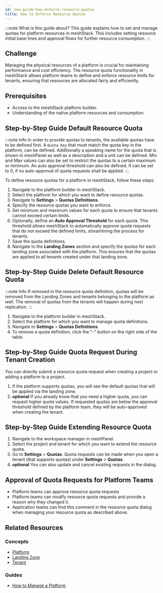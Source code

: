 ```yaml
---
id: new-guide-how-enforce-resource-quotas
title: How to Enforce Resource Quotas
---
```


:::note What is this guide about?
This guide explains how to set and manage quotas for platform resources in meshStack. This includes setting resource initial base lines and approval flows for further resource consumption.
:::

## Challenge

Managing the physical resources of a platform is crucial for maintaining performance and cost efficiency. The resource quota functionality in meshStack allows platform teams to define and enforce resource limits for tenants, ensuring that resources are allocated fairly and efficiently.

## Prerequisites

- Access to the meshStack platform builder.
- Understanding of the native platform resources and consumption.

## Step-by-Step Guide Default Resource Quota

:::note Info
In order to provide quotas to tenants, the available quotas have to be defined first. A `Quota Key` that must match the quota key in the platform, can be defined. Additionally a speaking name for the quota that is shown in meshPanel as well as a description and a unit can be defined. Min and Max values can also be set to restrict the quotas to a certain maximum or minimum. An auto approval threshold can also be defined. It can be set to 0, if no auto-approval of quota requests shall be applied.
:::

To define resource quotas for a platform in meshStack, follow these steps:

1. Navigate to the platform builder in meshStack.
2. Select the platform for which you want to define resource quotas.
3. Navigate to **Settings** > **Quotas Definitions**.
4. Specify the resource quotas you want to enforce.
5. Set minimum and maximum values for each quota to ensure that tenants cannot exceed certain limits.
6. Optionally, define an **Auto Approval Threshold** for each quota. This threshold allows meshStack to automatically approve quota requests that do not exceed the defined limits, streamlining the process for tenants.
7. Save the quota definitions.
8. Navigate to the **Landing Zones** section and specify the quotas for each landing zone associated with the platform. This ensures that the quotas are applied to all tenants created under that landing zone.

## Step-by-Step Guide Delete Default Resource Quota

:::note Info
If removed in the resource quota definition, quotas will be removed from the Landing Zones and tenants belonging to the platform as well. The removal of quotas from the tenants will happen during next replication.
:::

1. Navigate to the platform builder in meshStack.
2. Select the platform for which you want to manage quota definitions.
3. Navigate to **Settings** > **Quotas Definitions**.
4. To remove a quota definition, click the "-" button on the right side of the table. 

## Step-by-Step Guide Quota Request During Tenant Creation

You can directly submit a resource quota request when creating a project or adding a platform to a project.

1. If the platform supports quotas, you will see the default quotas that will be applied via the landing zone.
2. **optional** If you already know that you need a higher quota, you can request higher quota values. If requested quotas are below the approval threshold defined by the platform team, they will be auto-approved when creating the tenant.

## Step-by-Step Guide Extending Resource Quota

1. Navigate to the workspace manager in meshPanel.
2. Select the project and tenant for which you want to extend the resource quota.
3. Go to **Settings** > **Quotas**.
Quota requests can be made when you open a tenant (that supports quotas) under **Settings** > **Quotas**.
4. **optional** You can also update and cancel existing requests in the dialog.

## Approval of Quota Requests for Platform Teams

- Platform teams can approve resource quota requests
- Platform teams can modify resource quota requests and provide a reason why they changed it.
- Application teams can find this comment in the resource quota dialog when managing your resource quota as described above.

## Related Resources

### Concepts

- [Platform](new-concept-platform.md)
- [Landing Zone](new-concept-landingzone.md)
- [Tenant](new-concept-tenant.md)

### Guides

- [How to Manage a Platform](new-guide-how-to-manage-a-platform.md)